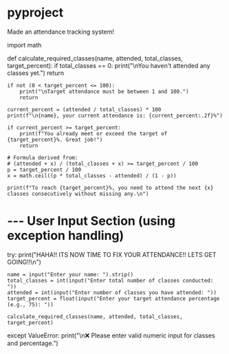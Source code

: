 # pyproject
Made an attendance tracking system!



import math

def calculate_required_classes(name, attended, total_classes, target_percent):
    if total_classes == 0:
        print("\nYou haven't attended any classes yet.")
        return

    if not (0 < target_percent <= 100):
        print("\nTarget attendance must be between 1 and 100.")
        return

    current_percent = (attended / total_classes) * 100
    print(f"\n{name}, your current attendance is: {current_percent:.2f}%")

    if current_percent >= target_percent:
        print(f"You already meet or exceed the target of {target_percent}%. Great job!")
        return

    # Formula derived from:
    # (attended + x) / (total_classes + x) >= target_percent / 100
    p = target_percent / 100
    x = math.ceil((p * total_classes - attended) / (1 - p))

    print(f"To reach {target_percent}%, you need to attend the next {x} classes consecutively without missing any.\n")

# --- User Input Section (using exception handling)

try:
    print("HAHA!! ITS NOW TIME TO FIX YOUR ATTENDANCE!! LETS GET GOING!!\n")

    name = input("Enter your name: ").strip()
    total_classes = int(input("Enter total number of classes conducted: "))
    attended = int(input("Enter number of classes you have attended: "))
    target_percent = float(input("Enter your target attendance percentage (e.g., 75): "))

    calculate_required_classes(name, attended, total_classes, target_percent)

except ValueError:
    print("\n❌ Please enter valid numeric input for classes and percentage.")
